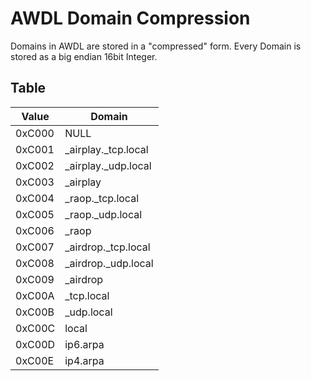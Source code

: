 # AWDL Domain Compression

Domains in AWDL are stored in a "compressed" form. Every Domain is stored as a big endian 16bit Integer.

## Table

| Value  | Domain                |
| ------ | --------------------- |
| 0xC000 | NULL                  |
| 0xC001 | \_airplay.\_tcp.local |
| 0xC002 | \_airplay.\_udp.local |
| 0xC003 | \_airplay             |
| 0xC004 | \_raop.\_tcp.local    |
| 0xC005 | \_raop.\_udp.local    |
| 0xC006 | \_raop                |
| 0xC007 | \_airdrop.\_tcp.local |
| 0xC008 | \_airdrop.\_udp.local |
| 0xC009 | \_airdrop             |
| 0xC00A | \_tcp.local           |
| 0xC00B | \_udp.local           |
| 0xC00C | local                 |
| 0xC00D | ip6.arpa              |
| 0xC00E | ip4.arpa              |
